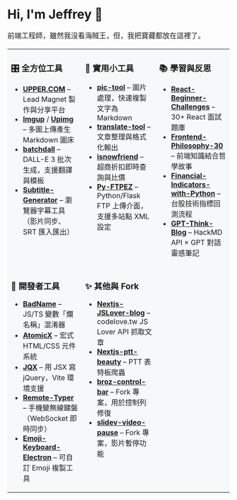 <h1>Hi, I'm Jeffrey 👋</h1> <p style="font-size:16px; line-height:1.6;"> 前端工程師，雖然我沒看海賊王，但，我把寶藏都放在這裡了。 </p> 


<table>
<tr>
<td width="33%" valign="top" bgcolor="#f6f8fa">

### 🎛 全方位工具
- [**UPPER.COM**](https://github.com/Jeffrey0117/UPPER.COM) – Lead Magnet 製作與分享平台  
- [**Imgup**](https://github.com/Jeffrey0117/Imgup) / [**Upimg**](https://github.com/Jeffrey0117/Upimg) – 多圖上傳產生 Markdown 圖床  
- [**batchdall**](https://github.com/Jeffrey0117/batchdall) – DALL-E 3 批次生成，支援翻譯與模板  
- [**Subtitle-Generator**](https://github.com/Jeffrey0117/Subtitle-Generator) – 瀏覽器字幕工具（影片同步、SRT 匯入匯出）  

</td>
<td width="33%" valign="top" bgcolor="#f6f8fa">

### 🔧 實用小工具
- [**pic-tool**](https://github.com/Jeffrey0117/pic-tool) – 圖片處理，快速複製文字為 Markdown  
- [**translate-tool**](https://github.com/Jeffrey0117/translate-tool) – 文章整理與格式化輸出  
- [**isnowfriend**](https://github.com/Jeffrey0117/isnowfriend) – 超商折扣即時查詢與比價  
- [**Py-FTPEZ**](https://github.com/Jeffrey0117/Py-FTPEZ) – Python/Flask FTP 上傳介面，支援多站點 XML 設定  

</td>
<td width="33%" valign="top" bgcolor="#f6f8fa">

### 📚 學習與反思
- [**React-Beginner-Challenges**](https://github.com/Jeffrey0117/React-Beginner-Challenges) – 30+ React 面試題庫  
- [**Frontend-Philosophy-30**](https://github.com/Jeffrey0117/Frontend-Philosophy-30) – 前端知識結合哲學故事  
- [**Financial-Indicators-with-Python**](https://github.com/Jeffrey0117/Financial-Indicators-with-Python) – 台股技術指標回測流程  
- [**GPT-Think-Blog**](https://github.com/Jeffrey0117/GPT-Think-Blog) – HackMD API × GPT 對話靈感筆記  

</td>
</tr>
<tr>
<td width="33%" valign="top" bgcolor="#f6f8fa">

### 🧰 開發者工具
- [**BadName**](https://github.com/Jeffrey0117/BadName) – JS/TS 變數「爛名稱」混淆器  
- [**AtomicX**](https://github.com/Jeffrey0117/AtomicX) – 宏式 HTML/CSS 元件系統  
- [**JQX**](https://github.com/Jeffrey0117/JQX) – 用 JSX 寫 jQuery，Vite 環境支援  
- [**Remote-Typer**](https://github.com/Jeffrey0117/Remote-Typer) – 手機變無線鍵盤（WebSocket 即時同步）  
- [**Emoji-Keyboard-Electron**](https://github.com/Jeffrey0117/Emoji-Keyboard-Electron) – 可自訂 Emoji 複製工具  

</td>
<td width="33%" valign="top" bgcolor="#f6f8fa">

### ✨ 其他與 Fork
- [**Nextjs-JSLover-blog**](https://github.com/Jeffrey0117/Nextjs-JSLover-blog) – codelove.tw JS Lover API 抓取文章  
- [**Nextjs-ptt-beauty**](https://github.com/Jeffrey0117/Nextjs-ptt-beauty) – PTT 表特板爬蟲  
- [**broz-control-bar**](https://github.com/Jeffrey0117/broz-control-bar) – Fork 專案，用於控制列修復  
- [**slidev-video-pause**](https://github.com/Jeffrey0117/slidev-video-pause) – Fork 專案，影片暫停功能  

</td>
<td width="33%" valign="top" bgcolor="#f6f8fa">

&nbsp;  


</td>
</tr>
</table>
